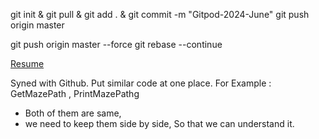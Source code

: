 git init & git pull & git add . & git commit -m "Gitpod-2024-June" 
git push origin master 

git push origin master --force
git rebase --continue



[Resume](src/f1_HashMap/_HashMap.java)


Syned with Github.
	Put similar code at one place.
For Example :
GetMazePath , PrintMazePathg
- Both of them are same,
- we need to keep them side by side, So that we can understand it.